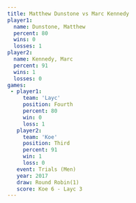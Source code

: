 ```yaml
---
title: Matthew Dunstone vs Marc Kennedy
player1:                 
  name: Dunstone, Matthew
  percent: 80            
  wins: 0                
  losses: 1              
player2:                 
  name: Kennedy, Marc    
  percent: 91            
  wins: 1                
  losses: 0              
games:
 - player1:          
     team: 'Layc'    
     position: Fourth
     percent: 80     
     win: 0          
     loss: 1         
   player2:         
     team: 'Koe'    
     position: Third
     percent: 91    
     win: 1         
     loss: 0        
   event: Trials (Men)  
   year: 2017           
   draw: Round Robin(1) 
   score: Koe 6 - Layc 3
---
```

